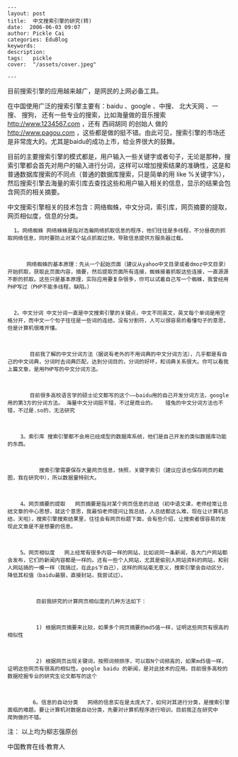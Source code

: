 
    ---
    layout: post  
    title:  中文搜索引擎的研究(转)  
    date:  2006-06-03 09:07  
    author: Pickle Cai  
    categories: EduBlog  
    keywords: 
    description:   
    tags:	pickle   
    cover:  "/assets/cover.jpeg"  

    ---  
    
目前搜索引擎的应用越来越广，是网民的上网必备工具。



在中国使用广泛的搜索引擎主要有：baidu 、google 、中搜、 北大天网 、一搜、 搜狗， 还有一些专业的搜索，比如海量做的音乐搜索 http://www.1234567.com ，还有 西祠胡同 的创始人 做的 http://www.pagou.com ，这些都是做的挺不错。由此可见，搜索引擎的市场还是非常庞大的。尤其是baidu的成功上市，给业界很大的鼓舞。



目前的主要搜索引擎的模式都是，用户输入一些关键字或者句子，无论是那种，搜索引擎都会首先对用户的输入进行分词，这样可以增加搜索结果的准确性，这是和普通数据库搜索的不同点（普通的数据库搜索，只是简单的用 like %关键字%），然后搜索引擎去海量的索引库去查找这些和用户输入相关的信息，显示的结果会包含网页的相关摘要。



中文搜索引擎相关的技术包含：网络蜘蛛，中文分词，索引库，网页摘要的提取，网页相似度，信息的分类。 



      1。网络蜘蛛 网络蛛蛛是指对浩瀚网络抓取信息的程序，他们往往是多线程，不分昼夜的抓取网络信息，同时要防止对某个站点抓取过快，导致信息提供方服务器过载。



          网络蜘蛛的基本原理：先从一个起始页面（建议从yahoo中文目录或者dmoz中文目录）开始抓取，获取此页面内容，摘要，然后提取页面所有连接，蜘蛛接着抓取这些连接，一直源源不断的抓取。这些只是基本原理，实际应用要复杂很多，你可以试着自己写一个蜘蛛，我曾经用PHP写过（PHP不能多线程，缺陷。）



      2。中文分词 中文分词一直是中文搜索引擎的关键点，中文不同英文，英文每个单词是用空格分开，而中文一个句子往往是一些词的连结，没有分割符，人可以很容易的看懂句子的意思，但是计算机很难开懂。



           目前我了解的中文分词方法（据说有老外的不用词典的中文分词方法），几乎都是有自己的中文词典，分词时去词典匹配，达到分词目的，分词的好坏，和词典关系很大。你可以看我上篇文章，是用PHP写的中文分词方法。



           目前很多高校语言学的硕士论文都写的这个——baidu用的自己开发分词方法，google用的第3方的分词方法。 海量中文分词挺不错，不过是商业的。   猎兔的中文分词方法也不错，不过是.so的，无法研究 



        3。索引库 搜索引擎都不会用已经成型的数据库系统，他们是自己开发的类似数据库功能的东西。 



              搜索引擎需要保存大量网页信息，快照，关键字索引（建议应该也保存网页的截图，我在研究中），所以数据量特别大。  



        4。网页摘要的提取   网页摘要是指对某个网页信息的总结（初中语文课，老师经常让总结文章的中心思想，就这个意思，我最怕老师提问让我总结，人总结都这么难，现在让计算机总结，天啦），搜索引擎搜索结果里，往往会有网页标题下面，会有些介绍，让搜索者很容易的发现此文章是不是想要的信息。



        5。网页相似度   网上经常有很多内容一样的网站，比如说同一条新闻，各大门户网站都会发布，它们的新闻内容都是一样的。还有一些个人网站，尤其是偷别人网站资料的网站，和别人网站搞的一模一样（我搞过，在此ps下自己），这样的网站毫无意义，搜索引擎会自动区分，降低其权值（baidu最狠，直接封站，我尝试过）。



             目前我研究的计算网页相似度的几种方法如下：



             1) 根据网页摘要来比较，如果多个网页摘要的md5值一样，证明这些网页有很高的相似性 



             2) 根据网页出现关键词，按照词频排序，可以取N个词频高的，如果md5值一样，证明这些网页有很高的相似性。google baidu 的新闻，是对此技术的应用。目前很多高校的数据挖掘专业的研究生论文都写的这个   



            6。信息的自动分类   网络的信息实在是太庞大了，如何对其进行分类，是搜索引擎面临的难题。要让计算机对数据自动分类，先要对计算机程序进行培训，目前我正在研究中   爬狗做的不错。  



注： 以上均为柳志强原创



		    
 中国教育在线·教育人


